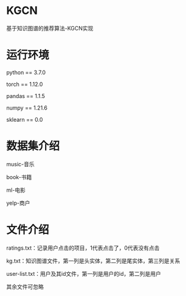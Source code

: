 # KGCN
基于知识图谱的推荐算法-KGCN实现

# 运行环境
python == 3.7.0

torch == 1.12.0

pandas == 1.1.5

numpy == 1.21.6

sklearn == 0.0


# 数据集介绍
music-音乐

book-书籍

ml-电影

yelp-商户

# 文件介绍
ratings.txt：记录用户点击的项目，1代表点击了，0代表没有点击

kg.txt：知识图谱文件，第一列是头实体，第二列是尾实体，第三列是关系

user-list.txt：用户及其id文件，第一列是用户的id，第二列是用户

其余文件可忽略

